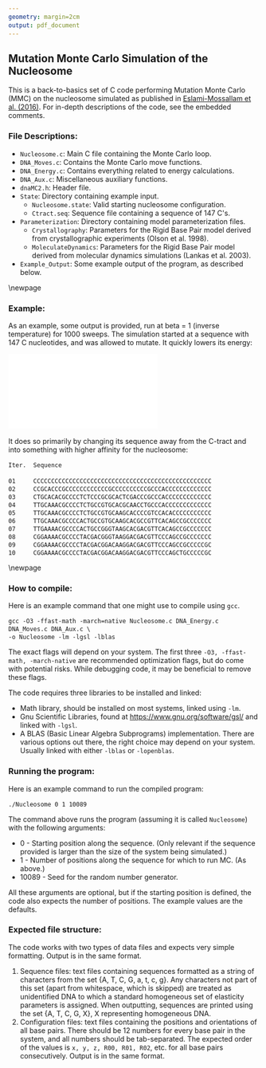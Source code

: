 ```yaml
---
geometry: margin=2cm
output: pdf_document
---
```


Mutation Monte Carlo Simulation of the Nucleosome
-------------------------------------------------

This is a back-to-basics set of C code performing Mutation Monte Carlo (MMC) on the nucleosome simulated as published in [Eslami-Mossallam et al. (2016)](http://journals.plos.org/plosone/article?id=10.1371%2Fjournal.pone.0156905). For in-depth descriptions of the code, see the embedded comments.

### File Descriptions:

- `Nucleosome.c`: Main C file containing the Monte Carlo loop.
- `DNA_Moves.c`: Contains the Monte Carlo move functions.
- `DNA_Energy.c`: Contains everything related to energy calculations.
- `DNA_Aux.c`: Miscellaneous auxiliary functions.
- `dnaMC2.h`: Header file.
- `State`: Directory containing example input.
    * `Nucleosome.state`: Valid starting nucleosome configuration.
    * `Ctract.seq`: Sequence file containing a sequence of 147 C's.
- `Parameterization`: Directory containing model parameterization files.
    * `Crystallography`: Parameters for the Rigid Base Pair model derived from crystallographic experiments (Olson et al. 1998).
    * `MoleculateDynamics`: Parameters for the Rigid Base Pair model derived from molecular dynamics simulations (Lankas et al. 2003).
- `Example_Output`: Some example output of the program, as described below.

\newpage

### Example:

As an example, some output is provided, run at beta = 1 (inverse temperature) for 1000 sweeps. The simulation started at a sequence with 147 C nucleotides, and was allowed to mutate. It quickly lowers its energy:

![](./Example_Output/Example_Output_Energies.pdf)

It does so primarily by changing its sequence away from the C-tract and into something with higher affinity for the nucleosome:

    Iter.  Sequence
    
    01     CCCCCCCCCCCCCCCCCCCCCCCCCCCCCCCCCCCCCCCCCCCCCCCCCC
    02     CCGCACCCGCCCCCCCCCCCCGCCCCCCCCCCGCCCACCCCCCCCCCCCC
    03     CTGCACACGCCCCTCTCCCGCGCACTCGACCCGCCCACCCCCCCCCCCCC
    04     TTGCAAACGCCCCTCTGCCGTGCACGCAACCTGCCCACCCCCCCCCCCCC
    05     TTGCAAACGCCCCTCTGCCGTGCAAGCACCCCGTCCACACCCCCCCCCCC
    06     TTGCAAACGCCCCACTGCCGTGCAAGCACGCCGTTCACAGCCGCCCCCCC
    07     TTGAAAACGCCCCACTGCCGGGTAAGCACGACGTTCACAGCCGCCCCCCC
    08     CGGAAAACGCCCCTACGACGGGTAAGGACGACGTTCCCAGCCGCCCCCCC
    09     CGGAAAACGCCCCTACGACGGACAAGGACGACGTTCCCAGCCGCCCCCGC
    10     CGGAAAACGCCCCTACGACGGACAAGGACGACGTTCCCAGCTGCCCCCGC

\newpage

### How to compile:

Here is an example command that one might use to compile using `gcc`.

```
gcc -O3 -ffast-math -march=native Nucleosome.c DNA_Energy.c DNA_Moves.c DNA_Aux.c \
-o Nucleosome -lm -lgsl -lblas
``` 

The exact flags will depend on your system. The first three `-O3, -ffast-math, -march-native` are recommended optimization flags, but do come with potential risks. While debugging code, it may be beneficial to remove these flags. 

The code requires three libraries to be installed and linked:

 - Math library, should be installed on most systems, linked using `-lm`.
 - Gnu Scientific Libraries, found at https://www.gnu.org/software/gsl/ and linked with `-lgsl`.
 - A BLAS (Basic Linear Algebra Subprograms) implementation. There are various options out there, the right choice may depend on your system. Usually linked with either `-lblas` or `-lopenblas`.

### Running the program:

Here is an example command to run the compiled program:

```
./Nucleosome 0 1 10089
```

The command above runs the program (assuming it is called `Nucleosome`) with the following arguments:

 - 0     - Starting position along the sequence. (Only relevant if the sequence provided is larger than the size of the system being simulated.)
 - 1     - Number of positions along the sequence for which to run MC. (As above.)
 - 10089 - Seed for the random number generator.

All these arguments are optional, but if the starting position is defined, the code also expects the number of positions. The example values are the defaults.


### Expected file structure:

The code works with two types of data files and expects very simple formatting. Output is in the same format.

1. Sequence files: text files containing sequences formatted as a string of characters from the set {A, T, C, G, a, t, c, g}. Any characters not part of this set (apart from whitespace, which is skipped) are treated as unidentified DNA to which a standard homogeneous set of elasticity parameters is assigned. When outputting, sequences are printed using the set {A, T, C, G, X}, X representing homogeneous DNA.
2. Configuration files: text files containing the positions and orientations of all base pairs. There should be 12 numbers for every base pair in the system, and all numbers should be tab-separated. The expected order of the values is `x, y, z, R00, R01, R02`, etc. for all base pairs consecutively. Output is in the same format.
